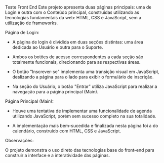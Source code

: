 Teste Front End
Este projeto apresenta duas páginas principais: uma de Login e outra com o Conteúdo principal, construídas utilizando as tecnologias fundamentais da web: HTML, CSS e JavaScript, sem a utilização de frameworks.

Página de Login:

* A página de login é dividida em duas seções distintas: uma área dedicada ao Usuário e outra para o Suporte.

* Ambos os botões de acesso correspondentes a cada seção são totalmente funcionais, direcionando para as respectivas áreas.

* O botão "Inscrever-se" implementa uma transição visual em JavaScript, deslizando a página para o lado para exibir o formulário de inscrição.

* Na seção do Usuário, o botão "Entrar" utiliza JavaScript para realizar a navegação para a página principal (Main).

Página Principal (Main):

* Houve uma tentativa de implementar uma funcionalidade de agenda utilizando JavaScript, porém sem sucesso completo na sua totalidade.

* A implementação mais bem-sucedida e finalizada nesta página foi a do calendário, construído com HTML, CSS e JavaScript.

Observações:

O projeto demonstra o uso direto das tecnologias base do front-end para construir a interface e a interatividade das páginas.